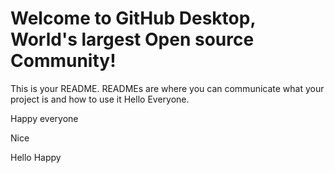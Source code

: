 # Welcome to GitHub Desktop, World's largest Open source Community!

This is your README. READMEs are where you can communicate what your project is and how to use it
Hello Everyone.

Happy everyone

Nice


Hello Happy
